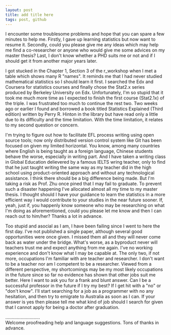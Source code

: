 ```yaml
---
layout: post
title: add title here
tags: post, github
---
```


I encounter some troublesome problems and hope that you can spare a
few minutes to help me. Firstly, I gave up learning statistics but now want
to resume it. Secondly, could you please give me any ideas which may
help me find a co-researcher or anyone who would give me some advices on my
master thesis? Last, I don't know whether a PHD suits me or not and if I
should get it from another major years later.

I got stucked in the Chapter 1, Section 3 of the r_workshop when I met a
table which shows many R "names". It reminds me that I had never studied
mathematical statistics so I should learn it first. I searched the Edx
and Coursera for statistics courses and finally chose the Stat2.x series
produced by Berkeley University on Edx. Unfortunately, I'm so stupid
that it took me much more time as I expected to finish the first course
(Stat2.1x) of the triple. I was frustrated too much to continue the rest
two. Two weeks ago or earlier I found and borrowed a book titled
Statistics Explained (Third edition) written by Perry R. Hinton in the
library but have read only a little due to its difficulty and the time
limitation. With the time limitation, it relates to my second question
or concern.

I'm trying to figure out how to facilitate EFL process writing using
open source tools; now only distributed version control system like Git
has been focused on given my limited horizontal. You know, among many
countries where English is being taught as a foreign language, Chinese
students behave the worse, especially in writing part. And I have taken
a writing class in Global Education delievered by a famous IELTS wring
teacher, only to find that he just taught writing the same way as my
teacher did in the high school using product-oriented approach and
without any technological assistance. I think there should be a big
difference being made. But I'm taking a risk as Prof. Zhu once pined that
I may fail to graduate. To prevent such a disaster happening I've allocated
almost all my time to my master thesis. I thought should I have your
guidance to learn the statistics in a more efficient way I would
contribute to your studies in the near future sooner. If, yeah, just
if, you happenly know someone who may be researching on what I'm doing as
aforementioned, could you please let me know and then I can reach out to
him/her? Thanks a lot in advance. 

Too stupid and asocial as I am, I have been failing since I went to here
the first day. I've not published a single paper, although several good
opportunities were once given. I missed them all and they will never come
back as water under the bridge. What's worse, as a byproduct never will
teachers trust me and expect anything from me again. I've no working
experience and don't know what I may be capable at. The only two, if not
more, occupations I'm familiar with are teacher and researcher. I don't
want to be a teacher nor am I competent to be a researcher. Viewed from
a different perspective, my shortcomings may be my most likely
occupations in the future since so far no evidence has shown that other
jobs suit me better. Here I want to ask you for a frank and blunt
answer. Can I be a successful professor in the future if I try my best?
If I get hit with a "no" or "don't know". I'll start searching for a job as
a programmer with no any hesitation, and then try to emigrate to Australia
as soon as I can. If your answer is yes then please tell me what kind
of job should I search for given that I cannot apply for being a doctor
after graduation. 


...........................     
Welcome proofreading help and language suggestions. Tons of thanks in advance.

